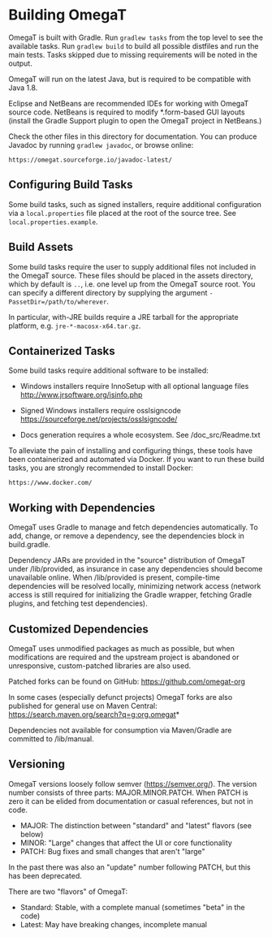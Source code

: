 # Building OmegaT

OmegaT is built with Gradle. Run `gradlew tasks` from the top level to see the
available tasks. Run `gradlew build` to build all possible distfiles and run the
main tests. Tasks skipped due to missing requirements will be noted in the
output.

OmegaT will run on the latest Java, but is required to be compatible with Java
1.8.

Eclipse and NetBeans are recommended IDEs for working with OmegaT source
code. NetBeans is required to modify *.form-based GUI layouts (install the
Gradle Support plugin to open the OmegaT project in NetBeans.)

Check the other files in this directory for documentation. You can
produce Javadoc by running `gradlew javadoc`, or browse online:

    https://omegat.sourceforge.io/javadoc-latest/


## Configuring Build Tasks

Some build tasks, such as signed installers, require additional configuration
via a `local.properties` file placed at the root of the source tree. See
`local.properties.example`.


## Build Assets

Some build tasks require the user to supply additional files not included in the
OmegaT source. These files should be placed in the assets directory, which by
default is `..`, i.e. one level up from the OmegaT source root. You can specify
a different directory by supplying the argument `-PassetDir=/path/to/wherever`.

In particular, with-JRE builds require a JRE tarball for the appropriate
platform, e.g. `jre-*-macosx-x64.tar.gz`.


## Containerized Tasks

Some build tasks require additional software to be installed:

- Windows installers require InnoSetup with all optional language files
  http://www.jrsoftware.org/isinfo.php

- Signed Windows installers require osslsigncode
  https://sourceforge.net/projects/osslsigncode/

- Docs generation requires a whole ecosystem. See /doc_src/Readme.txt

To alleviate the pain of installing and configuring things, these tools have
been containerized and automated via Docker. If you want to run these build
tasks, you are strongly recommended to install Docker:

    https://www.docker.com/


## Working with Dependencies

OmegaT uses Gradle to manage and fetch dependencies automatically. To add,
change, or remove a dependency, see the dependencies block in build.gradle.

Dependency JARs are provided in the "source" distribution of OmegaT under
/lib/provided, as insurance in case any dependencies should become unavailable
online. When /lib/provided is present, compile-time dependencies will be
resolved locally, minimizing network access (network access is still required
for initializing the Gradle wrapper, fetching Gradle plugins, and fetching test
dependencies).


## Customized Dependencies

OmegaT uses unmodified packages as much as possible, but when modifications are
required and the upstream project is abandoned or unresponsive, custom-patched
libraries are also used.

Patched forks can be found on GitHub:
    https://github.com/omegat-org

In some cases (especially defunct projects) OmegaT forks are also published for
general use on Maven Central:
    https://search.maven.org/search?q=g:org.omegat*

Dependencies not available for consumption via Maven/Gradle are committed to
/lib/manual.


## Versioning

OmegaT versions loosely follow semver (https://semver.org/). The version number
consists of three parts: MAJOR.MINOR.PATCH. When PATCH is zero it can be elided
from documentation or casual references, but not in code.

- MAJOR: The distinction between "standard" and "latest" flavors (see below)
- MINOR: "Large" changes that affect the UI or core functionality
- PATCH: Bug fixes and small changes that aren't "large"

In the past there was also an "update" number following PATCH, but this has been
deprecated.

There are two "flavors" of OmegaT:

- Standard: Stable, with a complete manual (sometimes "beta" in the code)
- Latest: May have breaking changes, incomplete manual

